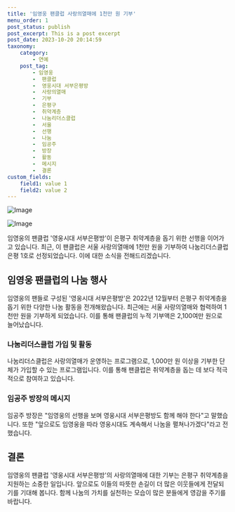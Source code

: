 ```yaml
---
title: '임영웅 팬클럽 사랑의열매에 1천만 원 기부'
menu_order: 1
post_status: publish
post_excerpt: This is a post excerpt
post_date: 2023-10-20 20:14:59
taxonomy:
    category:
        - 연예
    post_tag:
        - 임영웅
        -  팬클럽
        -  영웅시대 서부은평방
        -  사랑의열매
        -  기부
        -  은평구
        -  취약계층
        -  나눔리더스클럽
        -  서울
        -  선행
        -  나눔
        -  임공주
        -  방장
        -  활동
        -  메시지
        -  결론
custom_fields:
    field1: value 1
    field2: value 2
---
```


![Image](https://ssl.pstatic.net/mimgnews/image/311/2024/02/07/0001689458_001_20240207085101323.jpg?type=w540)

![Image](https://mimgnews.pstatic.net/image/311/2024/02/07/0001689458_002_20240207085101360.jpg?type=w540)


임영웅의 팬클럽 '영웅시대 서부은평방'이 은평구 취약계층을 돕기 위한 선행을 이어가고 있습니다. 최근, 이 팬클럽은 서울 사랑의열매에 1천만 원을 기부하여 나눔리더스클럽 은평 1호로 선정되었습니다. 이에 대한 소식을 전해드리겠습니다.

## 임영웅 팬클럽의 나눔 행사
임영웅의 팬들로 구성된 '영웅시대 서부은평방'은 2022년 12월부터 은평구 취약계층을 돕기 위한 다양한 나눔 활동을 전개해왔습니다. 최근에는 서울 사랑의열매와 협력하여 1천만 원을 기부하게 되었습니다. 이를 통해 팬클럽의 누적 기부액은 2,100여만 원으로 늘어났습니다.

### 나눔리더스클럽 가입 및 활동
나눔리더스클럽은 사랑의열매가 운영하는 프로그램으로, 1,000만 원 이상을 기부한 단체가 가입할 수 있는 프로그램입니다. 이를 통해 팬클럽은 취약계층을 돕는 데 보다 적극적으로 참여하고 있습니다.

### 임공주 방장의 메시지
임공주 방장은 "임영웅의 선행을 보며 영웅시대 서부은평방도 함께 해야 한다"고 말했습니다. 또한 "앞으로도 임영웅을 따라 영웅시대도 계속해서 나눔을 펼쳐나가겠다"라고 전했습니다.

## 결론
임영웅의 팬클럽 '영웅시대 서부은평방'의 사랑의열매에 대한 기부는 은평구 취약계층을 지원하는 소중한 일입니다. 앞으로도 이들의 따뜻한 손길이 더 많은 이웃들에게 전달되기를 기대해 봅니다. 함께 나눔의 가치를 실천하는 모습이 많은 분들에게 영감을 주기를 바랍니다.
